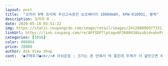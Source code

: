```yaml
---
layout: post 
title:  "코끼리 R팩 프리퀵 무선고속충전 보조배터리 10000mAh, KPW-R100U1, 블랙" 
description: 코끼리 R ..
date: 2020-05-18 03:51:22 
img: https://static.coupangcdn.com/image/retail/images/241288896077331-09bdc608-cddb-44f1-9a13-59ebdd39d5b9.jpg 
linkUrl: https://link.coupang.com/re/AFFSDP?lptag=AF3600438&subid=ahnPublicAsk&pageKey=191267348&itemId=546679025&vendorItemId=4433603900&traceid=V0-113-d14ffd20d8cdfc36 
categories: [1016] 
color: 006064 
price: 28800 
author: Ask View Shop 
cont:  "●구매후기●<br/># 아쉬운점 : 크기는 폰 만해서 딱 좋은데 두께가 더 얇앗으면 하는 아쉬움이 있네요.<br/><br/> 첫 후기 5월 2일 <br/> 후기 추가 5월 8일 <br/>@ 대리기사님들께 추천이유 : 저같이 하고 다니면 편해요.<br/> 일단 선때운에 신경쓸꺼 하나도 없구요.<br/>(선 자꾸 고장나는거 짜증남 5년동안 선 가는값만 10만원은 된것 같네요.<br/>) 활동이 더 편하고 자유로워져요.<br/> 우리 운전시 네비기능 이용하잖아요 주로 계기판에 놓는데 딱 좋아요.<br/> 미끌어지지도 않고 안정적 이구요.<br/> (벨크로드<br/> -찍찍이 는 다이소에서 천원짜리 사면 쓰고 않이 남으니 다른데도 쓰심 되구요.<br/> 찍찍이 많이 사용하면 서로 탈착할때 힘들어요.<br/> 저같이 쪼꿈만 위 아래로 사용 하시구요.<br/> 벨크로드 부착부위 양면테이프 그리 힘 없어요.<br/> 부착하구서 순간 접착제를 찍찍이 붙인 옆쪽으로 조금씩만 묻혀주심 서로 탈부착시 찍찍이가 떨어져 나갈일 없어요)<br/>☆ 바 램 : 우선 무선없을때 구입한 유선 약5년반동안 탈없이 잘 썻습니다.<br/> 이번 무선도 고장 없이 그정도는 썻으면 좋겠네요.<br/> 그리고 다음에 좀더 얇게나와서 사용하기 더 펀리하게 되면 좋겠습니다.<br/><br/>구성품으로 들어있는 충전선은 최신 갤럭시 선인데 (c타입.<br/>.<br/>?)<br/>그래서 그런걸까요 ?<br/>그리고 무선충전을 해봤는데요,<br/>근데 이틀째부터 무선충전이 안되더니<br/>내일 장거리 이동을 해야해서 충전중이에요<br/>넷째 : 전원킬때는 한 2초간 길게 눌러야 켜지구요.<br/> 핸드폰 저와같이 계속대고 있을때 그냥 전체적으로 뒤집엇다가 바로들면 충전시작 되더군요.<br/>(전화왔을때 음소거 하듯이) 귀찮거나 불편한 정도는 아님,<br/>다른건 만족해요 (디자인, 무선충전)<br/>다음날은 보조배터리 충전도 안되는거에요.<br/>.<br/>;<br/>단 우측 바튼을 누르고 센서 가장자리에 핸드폰만 올려놓으면 되는데 샌서를 눌러야하는 단점이있지만 크게신경쓸 부분이 아니라 좋은거같아요 그리고 요즘 고속무선충전보조배터리비싸고 좋은거는 없잖아요 보조배터리하면 유명한 코끼리보조배터리 믿고 사셔도 좋습니다<br/>대리기사 로서 대리기사님들에게 적극 추천합니다 첫번째 사진은 5년전에 사서 사용하다 몇일전에 고장난것과 크기 비교 입니다.<br/>(예전것은 유선) 지금 것은 무선이라 그런지 조금더 두껍고 큽니다.<br/>(무계감은 재진 안았지만 차이 없구요)<br/>둘째 : 완충시 자동으로 충전종료되고 약3분정도 지나면 충전기도 꺼집니다.<br/> 개인적으로 에너지 아끼는것 같아서 맘에  드네요.<br/><br/>먼지가 잘 묻는 재질이긴 하지만 확실히 고급스러워요<br/>며칠 더 써보고 후기 추가하러 올게요^^<br/>몇시간을 한 것 같은데 두칸이에요,,<br/>바로 반품하고 후기가 제일 좋은 코끼리 구매했습니다<br/>배송은 빠르고 박스도 고급스럽고 c타입케이블이 동봉되어있어서 좋습니다 보조배터리 다자임도 이쁘고 곡선을 그립감을 좋게 마감처리해서 부드럽고 무게는 샤오미보단가볍습니다<br/>배터리 잔량이 나오는게 좋아서요<br/>보조배터리가 필요해서 구매했습니다<br/>보조배터리에서 soc칩을 사용하여서 발열을 최소화하여서 휴대폰뜨거운 현상과 보조배터리 뜨거운 현상이 확실이 없거나 적습니다  갤럭시s7에 무심하게 올려놓기만 했는데 무선고속충전뜨고 확실히 무선인데도 불구하고 무선고속충전이 잘되는거같습니다 충전속도도 빠릅니다<br/>샤오 10000보다 무게도 가볍고<br/>셋째 : 제 핸드폰은 S<br/> -9인데 무선 충전시 똑바로 대엇을때 위 아래 반대로 거꾸로 하면 충전이 잘되더군요.<br/> 충전은 고속충전 되어 좋구요.<br/><br/>아이폰xs에는 무선고속충전은 빨리되는거같지는 않지만 더써봐야 할거같습니다 고속무선충전속도는 핸폰밝기최소, 멜론노래틀고있는중 데이터만켜져있는상태, 저전력모드중이었는데 16분만에 10퍼 늘어났어요 꽤 빠른거같습니다 데이터까지꺼놓고 실행중어플다끄고 충전하면 엄청빠를거같네요<br/>아주 잠깐의 텀인데.<br/>.<br/> 무선충전도 신세계인 저에게는<br/>아직 하루밖에 안되서<br/>어쩔수없이 집에 있는 옛날 갤럭시 충전선으로 하는데<br/>얼마나 빠르게 충전이 되고 이런건 모르겠어요<br/>여러분꼭사세요!!<br/>오늘 받아서 바로 사용해봤고 결론부터 말하면 대만족입니다<br/>오늘 충전시켜 놓고 잘건데 풀 충전 됐음 좋겠습니다 !<br/>요즘 무선충전시대 보조배터리 하나씩은 꼭 가지고 다니는데요?? 싼걸가지고 다녀봤자 필요가없는거 같아요 금방고장나고 오래못가고 용량은 적다보니 고속무선충전보조배터리 없을까하고 이리저리 찾아보다가 코끼리 프리퀵보조배터리를 알게되었습니다<br/>우선 하루를 사용해 보고 일단 대만족 입니다.<br/><br/>원래는 샤오 쭉 쓰다가 무선충전 기능이 좋아보여서<br/>이건 불편하네요.<br/> ㅠㅠ<br/>이건 올리자마자 바로 충전이 돼요 ㅎㅎ<br/>잠시 안썼던 이유는 충전시간이 너무 오래걸립니다... <br/>  ㅠㅠ<br/>저는 너무 마음에 드네요<br/>저는 빠른충전보단 말그대로 보조배터리의 역할을 충실히 하는 제품이 필요했기에 굳이 빨리 안되더라도 만족스럽습니다<br/>저렴해보이지 않는 느낌?<br/>첫째 : 무선이라 걸리적 거리는일이 없고 제가 한것같이 벨크로드(찍찍이)를 이용해서 휴대폰용 지갑 + 충전기 + 핸드폰 이렇게 부착해서 사용하면 진짜 편합니다.<br/>기본 주는 투명 핸드폰 보호젤 그냥대도 충전 잘 되엇지만 혹시몰라 중간부분을 도려냈습니다.<br/>(벨크로드 접착시 간격이조금 있어서 노파심에) 한손으로 들고 콜잡기 좋습니다.<br/> 옆에 LED로 충전확인 되구요(작아서 에너지효율도 좋을것같고 무엇보다 과하지 않아서 깔끔해 좋네요)<br/>케이스부터 탄탄한것이.<br/>.<br/> 무슨 핸드폰이 배달온지 알았어요 ㅎㅎ<br/>코끼리스토어샵에서 사지마시고 쿠팡에서 사세요 쿠팡이배송도 더삐르고 가격도 착하고 곧여동생도 생일인데 생일선물로도 좋은거같습니다<br/>크기 비교해보시라고 물티슈랑 같이 찍어서 올렸구요<br/>폭풍검색을 했고 사실 코끼리 전에 알 제품을 먼저 구매했었어요<br/>한 이틀 정도 잘 사용하다가 잠시 안썼고<br/>한쪽이 유에스비가 아닌 양쪽 다 그 선이에요<br/>" 
---
```

